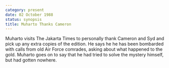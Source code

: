 ```yaml
---
category: present
date: 02 October 1988
status: synopsis
title: Muharto Thanks Cameron
---
```



Muharto 
visits The Jakarta Times to personally thank Cameron and Syd and pick up any extra copies of the edition. He says
he he has been bombarded with calls from old Air Force comrades, asking
about what happened to the gold. Muharto goes on to say that he had
tried to solve the mystery himself, but had gotten nowhere.

